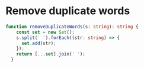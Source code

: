 # Remove duplicate words

```typescript
function removeDuplicateWords(s: string): string {
    const set = new Set();
    s.split(' ').forEach((str: string) => {
      set.add(str);
    });
    return [...set].join(' ');
  }
```

